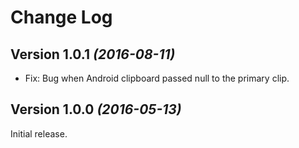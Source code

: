 Change Log
==========

Version 1.0.1 *(2016-08-11)*
----------------------------

* Fix: Bug when Android clipboard passed null to the primary clip.


Version 1.0.0 *(2016-05-13)*
----------------------------

Initial release.
